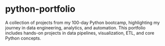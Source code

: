 # python-portfolio
A collection of projects from my 100-day Python bootcamp, highlighting my journey in data engineering, analytics, and automation. This portfolio includes hands-on projects in data pipelines, visualization, ETL, and core Python concepts.
